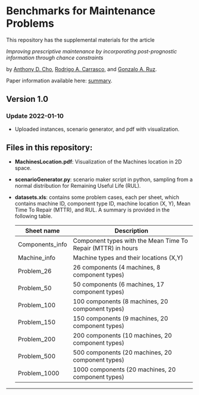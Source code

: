 <!-- # maintenanceBenchmarks -->

# Benchmarks for Maintenance Problems


This repository has the supplemental materials for the article

*Improving prescriptive maintenance by incorporating post-prognostic information through chance constraints*

by [Anthony D. Cho](https://www.raxlab.science/author/anthony-d.-cho-lo/), [Rodrigo A. Carrasco](https://www.raxlab.science/members/rodrigo-a.-carrasco/), and [Gonzalo A. Ruz](https://gonzaloruz.com/index.html).

Paper information available here: [summary]().

## Version 1.0

### Update 2022-01-10
- Uploaded instances, scenario generator, and pdf with visualization.

## Files in this repository:

- **MachinesLocation.pdf**: Visualization of the Machines location in 2D space.

- **scenarioGenerator.py**: scenario maker script in python, sampling from a normal distribution for Remaining Useful Life (RUL).

- **datasets.xls**: contains some problem cases, each per sheet, which contains machine ID, component type ID, machine location (X, Y), Mean Time To Repair (MTTR), and RUL. A summary is provided in the following table.

	<center>

	| Sheet name      | Description                                                  |
	|-----------------|--------------------------------------------------------------|
	| Components_info | Component types with the Mean Time To Repair (MTTR) in hours |
	| Machine_info    | Machine types and their locations (X,Y)                      |
	| Problem_26      | 26 components (4 machines, 8 component types)                |
	| Problem_50      | 50 components (6 machines, 17 component types)               |
	| Problem_100     | 100 components (8 machines, 20 component types)              |
	| Problem_150     | 150 components (9 machines, 20 component types)              |
	| Problem_200     | 200 components (10 machines, 20 component types)             |
	| Problem_500     | 500 components (20 machines, 20 component types)             |
	| Problem_1000    | 1000 components (20 machines, 20 component types)            |

	</center>

---

